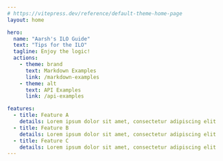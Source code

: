 ```yaml
---
# https://vitepress.dev/reference/default-theme-home-page
layout: home

hero:
  name: "Aarsh's ILO Guide"
  text: "Tips for the ILO"
  tagline: Enjoy the logic!
  actions:
    - theme: brand
      text: Markdown Examples
      link: /markdown-examples
    - theme: alt
      text: API Examples
      link: /api-examples

features:
  - title: Feature A
    details: Lorem ipsum dolor sit amet, consectetur adipiscing elit
  - title: Feature B
    details: Lorem ipsum dolor sit amet, consectetur adipiscing elit
  - title: Feature C
    details: Lorem ipsum dolor sit amet, consectetur adipiscing elit
---
```


